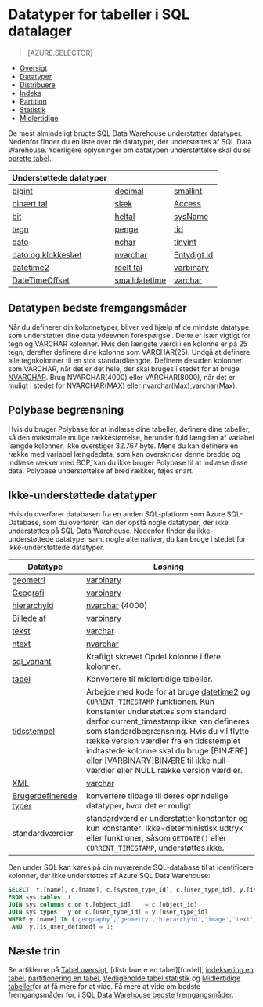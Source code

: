 <properties
   pageTitle="Datatyper for tabeller i SQL Data Warehouse | Microsoft Azure"
   description="Introduktion til datatyper for Azure SQL Data Warehouse tabeller."
   services="sql-data-warehouse"
   documentationCenter="NA"
   authors="jrowlandjones"
   manager="barbkess"
   editor=""/>

<tags
   ms.service="sql-data-warehouse"
   ms.devlang="NA"
   ms.topic="article"
   ms.tgt_pltfrm="NA"
   ms.workload="data-services"
   ms.date="06/29/2016"
   ms.author="jrj;barbkess;sonyama"/>

# <a name="data-types-for-tables-in-sql-data-warehouse"></a>Datatyper for tabeller i SQL datalager

> [AZURE.SELECTOR]
- [Oversigt][]
- [Datatyper][]
- [Distribuere][]
- [Indeks][]
- [Partition][]
- [Statistik][]
- [Midlertidige][]

De mest almindeligt brugte SQL Data Warehouse understøtter datatyper.  Nedenfor finder du en liste over de datatyper, der understøttes af SQL Data Warehouse.  Yderligere oplysninger om datatypen understøttelse skal du se [oprette tabel][].

|**Understøttede datatyper**|||
|---|---|---|
[bigint][]|[decimal][]|[smallint][]|
[binært tal][]|[slæk][]|[Access][]|
[bit][]|[heltal][]|[sysName][]|
[tegn][]|[penge][]|[tid][]|
[dato][]|[nchar][]|[tinyint][]|
[dato og klokkeslæt][]|[nvarchar][]|[Entydigt id][]|
[datetime2][]|[reelt tal][]|[varbinary][]|
[DateTimeOffset][]|[smalldatetime][]|[varchar][]|


## <a name="data-type-best-practices"></a>Datatypen bedste fremgangsmåder

 Når du definerer din kolonnetyper, bliver ved hjælp af de mindste datatype, som understøtter dine data ydeevnen forespørgsel. Dette er især vigtigt for tegn og VARCHAR kolonner. Hvis den længste værdi i en kolonne er på 25 tegn, derefter definere dine kolonne som VARCHAR(25). Undgå at definere alle tegnkolonner til en stor standardlængde. Definere desuden kolonner som VARCHAR, når det er det hele, der skal bruges i stedet for at bruge [NVARCHAR][].  Brug NVARCHAR(4000) eller VARCHAR(8000), når det er muligt i stedet for NVARCHAR(MAX) eller nvarchar(Max),varchar(Max).

## <a name="polybase-limitation"></a>Polybase begrænsning

Hvis du bruger Polybase for at indlæse dine tabeller, definere dine tabeller, så den maksimale mulige rækkestørrelse, herunder fuld længden af variabel længde kolonner, ikke overstiger 32.767 byte.  Mens du kan definere en række med variabel længdedata, som kan overskrider denne bredde og indlæse rækker med BCP, kan du ikke bruger Polybase til at indlæse disse data.  Polybase understøttelse af bred rækker, føjes snart.

## <a name="unsupported-data-types"></a>Ikke-understøttede datatyper

Hvis du overfører databasen fra en anden SQL-platform som Azure SQL-Database, som du overfører, kan der opstå nogle datatyper, der ikke understøttes på SQL Data Warehouse.  Nedenfor finder du ikke-understøttede datatyper samt nogle alternativer, du kan bruge i stedet for ikke-understøttede datatyper.

|Datatype|Løsning|
|---|---|
|[geometri][]|[varbinary][]|
|[Geografi][]|[varbinary][]|
|[hierarchyid][]|[nvarchar][] (4000)|
|[Billede af][ntext,text,image]|[varbinary][]|
|[tekst][ntext,text,image]|[varchar][]|
|[ntext][ntext,text,image]|[nvarchar][]|
|[sql_variant][]|Kraftigt skrevet Opdel kolonne i flere kolonner.|
|[tabel][]|Konvertere til midlertidige tabeller.|
|[tidsstempel][]|Arbejde med kode for at bruge [datetime2][] og `CURRENT_TIMESTAMP` funktionen.  Kun konstanter understøttes som standard derfor current_timestamp ikke kan defineres som standardbegrænsning. Hvis du vil flytte række version værdier fra en tidsstemplet indtastede kolonne skal du bruge [BINÆRE][](8) eller [VARBINARY][BINÆRE](8) til ikke null-værdier eller NULL række version værdier.|
|[XML][]|[varchar][]|
|[Brugerdefinerede typer][]|konvertere tilbage til deres oprindelige datatyper, hvor det er muligt|
|standardværdier|standardværdier understøtter konstanter og kun konstanter.  Ikke-deterministisk udtryk eller funktioner, såsom `GETDATE()` eller `CURRENT_TIMESTAMP`, understøttes ikke.|

Den under SQL kan køres på din nuværende SQL-database til at identificere kolonner, der ikke understøttes af Azure SQL Data Warehouse:

```sql
SELECT  t.[name], c.[name], c.[system_type_id], c.[user_type_id], y.[is_user_defined], y.[name]
FROM sys.tables  t
JOIN sys.columns c on t.[object_id]    = c.[object_id]
JOIN sys.types   y on c.[user_type_id] = y.[user_type_id]
WHERE y.[name] IN ('geography','geometry','hierarchyid','image','text','ntext','sql_variant','timestamp','xml')
 AND  y.[is_user_defined] = 1;
```

## <a name="next-steps"></a>Næste trin

Se artiklerne på [Tabel oversigt][Oversigt], [distribuere en tabel][fordel], [indeksering en tabel][indeks], [partitionering en tabel][Partition], [Vedligeholde tabel statistik][Statistik] og [Midlertidige tabeller][midlertidige]for at få mere for at vide.  Få mere at vide om bedste fremgangsmåder for, i [SQL Data Warehouse bedste fremgangsmåder][].

<!--Image references-->

<!--Article references-->
[Oversigt]: ./sql-data-warehouse-tables-overview.md
[Datatyper]: ./sql-data-warehouse-tables-data-types.md
[Distribuere]: ./sql-data-warehouse-tables-distribute.md
[Indeks]: ./sql-data-warehouse-tables-index.md
[Partition]: ./sql-data-warehouse-tables-partition.md
[Statistik]: ./sql-data-warehouse-tables-statistics.md
[Midlertidige]: ./sql-data-warehouse-tables-temporary.md
[SQL Data Warehouse bedste fremgangsmåder]: ./sql-data-warehouse-best-practices.md

<!--MSDN references-->

<!--Other Web references-->
[oprette tabel]: https://msdn.microsoft.com/library/mt203953.aspx
[bigint]: https://msdn.microsoft.com/library/ms187745.aspx
[binært tal]: https://msdn.microsoft.com/library/ms188362.aspx
[bit]: https://msdn.microsoft.com/library/ms177603.aspx
[tegn]: https://msdn.microsoft.com/library/ms176089.aspx
[dato]: https://msdn.microsoft.com/library/bb630352.aspx
[dato og klokkeslæt]: https://msdn.microsoft.com/library/ms187819.aspx
[datetime2]: https://msdn.microsoft.com/library/bb677335.aspx
[DateTimeOffset]: https://msdn.microsoft.com/library/bb630289.aspx
[decimal]: https://msdn.microsoft.com/library/ms187746.aspx
[slæk]: https://msdn.microsoft.com/library/ms173773.aspx
[geometri]: https://msdn.microsoft.com/library/cc280487.aspx
[Geografi]: https://msdn.microsoft.com/library/cc280766.aspx
[hierarchyid]: https://msdn.microsoft.com/library/bb677290.aspx
[heltal]: https://msdn.microsoft.com/library/ms187745.aspx
[penge]: https://msdn.microsoft.com/library/ms179882.aspx
[nchar]: https://msdn.microsoft.com/library/ms186939.aspx
[nvarchar]: https://msdn.microsoft.com/library/ms186939.aspx
[ntext,text,image]: https://msdn.microsoft.com/library/ms187993.aspx
[reelt tal]: https://msdn.microsoft.com/library/ms173773.aspx
[smalldatetime]: https://msdn.microsoft.com/library/ms182418.aspx
[smallint]: https://msdn.microsoft.com/library/ms187745.aspx
[Access]: https://msdn.microsoft.com/library/ms179882.aspx
[sql_variant]: https://msdn.microsoft.com/library/ms173829.aspx
[sysName]: https://msdn.microsoft.com/library/ms186939.aspx
[tabel]: https://msdn.microsoft.com/library/ms175010.aspx
[tid]: https://msdn.microsoft.com/library/bb677243.aspx
[tidsstempel]: https://msdn.microsoft.com/library/ms182776.aspx
[tinyint]: https://msdn.microsoft.com/library/ms187745.aspx
[Entydigt id]: https://msdn.microsoft.com/library/ms187942.aspx
[varbinary]: https://msdn.microsoft.com/library/ms188362.aspx
[varchar]: https://msdn.microsoft.com/library/ms186939.aspx
[XML]: https://msdn.microsoft.com/library/ms187339.aspx
[Brugerdefinerede typer]: https://msdn.microsoft.com/library/ms131694.aspx
